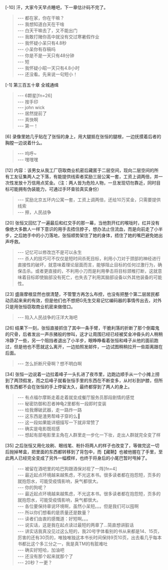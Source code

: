 
[-10] 汗，大家今天早点睡吧，下一章估计码不完了。
>--- 都在家，你在干嘛？<br>
>--- 我想知道白天在干啥<br>
>--- 白天干嘛去了，又不能出门<br>
>--- 我敢打赌你高中就没有交过寒暑假作业<br>
>--- 我怀疑小呆只有4.8秒<br>
>--- 小呆你有存稿吗<br>
>--- 你是不是一天只有48分钟<br>
>--- 短<br>
>--- 我怀疑小昭一天只有4.8小时<br>
>--- 还没看。先来说一句短小！<br>

[-1] 第三百五十章 全城通缉
>--- 6颗星[fn=26]<br>
>--- 按手印<br>
>--- john wick<br>
>--- 居然提前了<br>
>--- 真快啊<br>
>--- 第一！<br>

[6] 录像里她几乎贴在了张恒的身上，用大腿抵在张恒的腿根，一边抚摸着后者的胸膛一边说着什么。
>--- 呜呼~<br>
>--- 嘿嘿嘿<br>

[12] 内容：该男女从我工厂窃取商业机密后藏匿于二层空间，现向二层空间的所有工友征集两人之下落，有能提供线索者奖励三层公寓一套，工资上调两倍，并一次性发放十万信用点奖金。（注：两人皆为危险人物，一旦发现切勿靠近，同时目标可能拥有伪装能力，可通过手环查验真实身份）
>--- 奖励北京五环内公寓一套，工资上调两倍，还给10万奖金，只需要提供线索<br>
>--- 擦，人民战争<br>

[20] 张恒又回忆了一遍最后和红交手的那一幕，当他割开红的喉咙时，红并没有像绝大多数人一样下意识的用手去捂住脖子，想办法止住流血，而是向前走了小半步，之后她手中的小刀落地，张恒顺势架住了她的身体，捂住了她的嘴巴避免她出声呼救。
>--- 记忆可以修改岂不是可以永生<br>
>--- 杀人的技巧可不仅仅是短时间杀死目标，利用小刀对于颈部的神经进行直接性的破坏，就意味着理论层面而言，能够阻止目标的任何过激行为，确保击杀。或者更直接的，不利用小刀而是利用拳击将目标颈椎打断，这就意味着目标即使脑部没有死亡，也失去了利用其脑部设备以外其他装备的可能性。<br>

[23] 盛唐摩根显然也很清楚，不管警方再怎么布控，也没有把整个第二层居民都动员起来来的有效，但是他们也不想把G先生交易记忆编码器的事情传出去，对外只是用张恒窃取商业机密来做借口。
>--- 陷入人民战争的汪洋大海吧<br>

[26] 结果下一刻，张恒直接抓住了其中一条手臂，干脆利落的折断了那个倒霉鬼的尺骨，后者发出一声杀猪般的惨叫，这才让周围已经已经被奖金冲昏头的人稍稍冷静了一些，另一个阻挡者退出了小半步，眼睁睁看着张恒和峰子从他的面前跑过，但是他也不愿就这么离开，一边拍照发邮件，一边试图稍稍拉开一些距离跟在后面。
>--- 怎么折断尺骨啊？想不明白啊<br>

[34] 张恒一边说着一边拉着峰子一头扎进了夜市里，边跑边顺手从一个小摊上捞到了两顶假发，而之后峰子就看张恒手里的东西在不断变多，从衬衫到护膝，但所有东西都不会在张恒的手上停留太久，最终都穿到了两人的身上。
>--- 有点福尔摩斯走着走着就变成餐厅服务员那段剧情的感觉<br>
>--- 秘密防御和忍者神龟2里都有一段即时变装<br>
>--- 给我爆破武器，走一路炸一路<br>
>--- 这东西是渣男帮峰子穿的么🤔<br>
>--- 这一段如果能详细描写一下就非常赞了<br>
>--- 确实是电影既视感<br>
>--- 想起有部电影里主角在人群里走一步化一下妆，走出人群就完全变了样<br>

[35] 之后张恒又用化妆刷、眼线笔、粉扑将两人的样子也改变了，等做完这一切后抛掉琴盒，把里面的东西都转移到了背包中，而【藏鞘】也被他握在了手里，至此两人已经完全变成了另外一幅模样，也终于将身后的小尾巴暂时甩掉了。
>--- 被留在酒吧里的哈巴狗跟酒保对视了一阵[fn=4]<br>
>--- 最近起点环境越来越焦虑，不光这本书。很多读者都在抱怨短，页多的就抱怨水，可能受疫情影响，戾气都很大。<br>
>--- 你的狗呢？<br>
>--- 最近起点环境越来越焦虑，不光这本书。很多读者都在抱怨短，页多的就抱怨水，可能受疫情影响，戾气都很大。<br>
>--- 各位要保持章说环境啊，虽然小呆短。。。但是我们可以囤啊<br>
>--- 所以你们想看的是质量还是数量？<br>
>--- 读者们由衷的感慨道：好短啊。。。<br>
>--- 说实话，这是我在起点读过最短的两章了...简直想讲脏话<br>
>--- 讲实话我真没见过这么短的，我20号字体看别的书从来都是14、15页，厉害的还有30页的，唯独唯独这本书长时间保持9页10页，出去看几乎每本书都比这个多三分之一，我是真TM的有脏难吐<br>
>--- 确实好短哈，加油吧<br>
>--- 还没有那个起来就那个了<br>
>--- 20秒？一更？<br>
